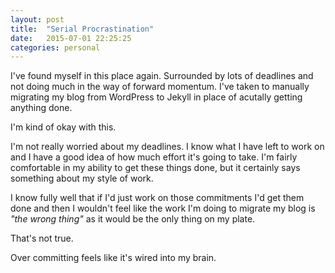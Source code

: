 ```yaml
---
layout: post
title:  "Serial Procrastination"
date:   2015-07-01 22:25:25
categories: personal
---
```


I've found myself in this place again. Surrounded by lots of deadlines and not doing much in the way of forward momentum. I've taken to manually migrating my blog from WordPress to Jekyll in place of acutally getting anything done. 

I'm kind of okay with this. 

I'm not really worried about my deadlines.  I know what I have left to work on and I have a good idea of how much effort it's going to take. I'm fairly comfortable in my ability to get these things done, but it certainly says something about my style of work.

I know fully well that if I'd just work on those commitments I'd get them done and then I wouldn't feel like the work I'm doing to migrate my blog is _"the wrong thing"_ as it would be the only thing on my plate.

That's not true.

Over committing feels like it's wired into my brain. 
